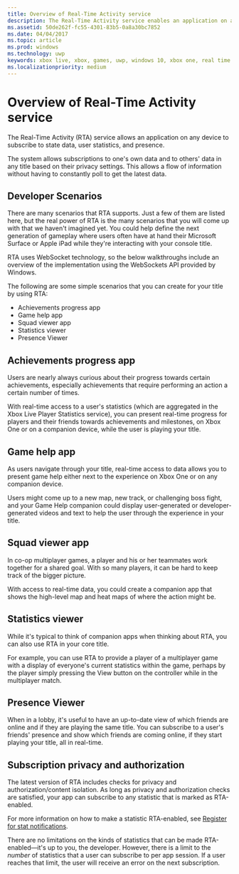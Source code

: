 ```yaml
---
title: Overview of Real-Time Activity service
description: The Real-Time Activity service enables an application on any device to subscribe to state data, user statistics, and presence.
ms.assetid: 50de262f-fc55-4301-83b5-0a8a30bc7852
ms.date: 04/04/2017
ms.topic: article
ms.prod: windows
ms.technology: uwp
keywords: xbox live, xbox, games, uwp, windows 10, xbox one, real time activity service, rta
ms.localizationpriority: medium
---
```


# Overview of Real-Time Activity service

The Real-Time Activity (RTA) service allows an application on any device to subscribe to state data, user statistics, and presence.

The system allows subscriptions to one's own data and to others' data in any title based on their privacy settings.
This allows a flow of information without having to constantly poll to get the latest data.


## Developer Scenarios

There are many scenarios that RTA supports.
Just a few of them are listed here, but the real power of RTA is the many scenarios that you will come up with that we haven't imagined yet.
You could help define the next generation of gameplay where users often have at hand their Microsoft Surface or Apple iPad while they're interacting with your console title.

RTA uses WebSocket technology, so the below walkthroughs include an overview of the implementation using the WebSockets API provided by Windows.

The following are some simple scenarios that you can create for your title by using RTA:
-   Achievements progress app
-   Game help app
-   Squad viewer app
-   Statistics viewer
-   Presence Viewer


## Achievements progress app

Users are nearly always curious about their progress towards certain achievements, especially achievements that require performing an action a certain number of times.

With real-time access to a user's statistics (which are aggregated in the Xbox Live Player Statistics service), you can present real-time progress for players and their friends towards achievements and milestones, on Xbox One or on a companion device, while the user is playing your title.


## Game help app

As users navigate through your title, real-time access to data allows you to present game help either next to the experience on Xbox One or on any companion device.

Users might come up to a new map, new track, or challenging boss fight, and your Game Help companion could display user-generated or developer-generated videos and text to help the user through the experience in your title.


## Squad viewer app

In co-op multiplayer games, a player and his or her teammates work together for a shared goal.
With so many players, it can be hard to keep track of the bigger picture.

With access to real-time data, you could create a companion app that shows the high-level map and heat maps of where the action might be.


## Statistics viewer

While it's typical to think of companion apps when thinking about RTA, you can also use RTA in your core title.

For example, you can use RTA to provide a player of a multiplayer game with a display of everyone's current statistics within the game, perhaps by the player simply pressing the View button on the controller while in the multiplayer match.


## Presence Viewer

When in a lobby, it's useful to have an up-to-date view of which friends are online and if they are playing the same title.
You can subscribe to a user's friends' presence and show which friends are coming online, if they start playing your title, all in real-time.


## Subscription privacy and authorization

The latest version of RTA includes checks for privacy and authorization/content isolation.
As long as privacy and authorization checks are satisfied, your app can subscribe to any statistic that is marked as RTA-enabled.

For more information on how to make a statistic RTA-enabled, see [Register for stat notifications](register-for-stat-notifications.md).

There are no limitations on the kinds of statistics that can be made RTA-enabled—it's up to you, the developer.
However, there is a limit to the *number* of statistics that a user can subscribe to per app session.
If a user reaches that limit, the user will receive an error on the next subscription.
